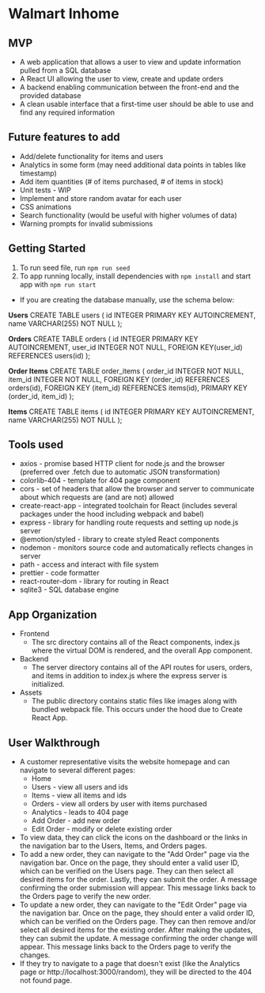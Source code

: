 # Walmart Inhome

## MVP
* A web application that allows a user to view and update information pulled from a SQL database
* A React UI allowing the user to view, create and update orders
* A backend enabling communication between the front-end and the provided database
* A clean usable interface that a first-time user should be able to use and find any required information


## Future features to add
* Add/delete functionality for items and users
* Analytics in some form (may need additional data points in tables like timestamp)
* Add item quantities (# of items purchased, # of items in stock)
* Unit tests - WIP
* Implement and store random avatar for each user
* CSS animations
* Search functionality (would be useful with higher volumes of data)
* Warning prompts for invalid submissions


## Getting Started
1. To run seed file, run `npm run seed`
2. To app running locally, install dependencies with `npm install` and start app with `npm run start`

* If you are creating the database manually, use the schema below:

**Users**
CREATE TABLE users (
  id INTEGER PRIMARY KEY AUTOINCREMENT,
  name VARCHAR(255) NOT NULL
);

**Orders**
CREATE TABLE orders (
  id INTEGER PRIMARY KEY AUTOINCREMENT,
  user_id INTEGER NOT NULL,
  FOREIGN KEY(user_id) REFERENCES users(id)
);

**Order Items**
CREATE TABLE order_items (
  order_id INTEGER NOT NULL,
  item_id INTEGER NOT NULL,
  FOREIGN KEY (order_id) REFERENCES orders(id),
  FOREIGN KEY (item_id) REFERENCES items(id),
  PRIMARY KEY (order_id, item_id)
);

**Items**
CREATE TABLE items (
  id INTEGER PRIMARY KEY AUTOINCREMENT,
  name VARCHAR(255) NOT NULL
);

## Tools used
* axios - promise based HTTP client for node.js and the browser (preferred over .fetch due to automatic JSON transformation)
* colorlib-404 - template for 404 page component
* cors - set of headers that allow the browser and server to communicate about which requests are (and are not) allowed
* create-react-app - integrated toolchain for React (includes several packages under the hood including webpack and babel)
* express - library for handling route requests and setting up node.js server
* @emotion/styled - library to create styled React components
* nodemon - monitors source code and automatically reflects changes in server
* path - access and interact with file system
* prettier - code formatter
* react-router-dom - library for routing in React
* sqlite3 - SQL database engine


## App Organization
- Frontend
  - The src directory contains all of the React components, index.js where the virtual DOM is rendered, and the overall App component.
- Backend
  - The server directory contains all of the API routes for users, orders, and items in addition to index.js where the express server is initialized. 
- Assets
  - The public directory contains static files like images along with bundled webpack file. This occurs under the hood due to Create React App.


## User Walkthrough
* A customer representative visits the website homepage and can navigate to several different pages:
  - Home
  - Users - view all users and ids
  - Items - view all items and ids
  - Orders - view all orders by user with items purchased 
  - Analytics - leads to 404 page
  - Add Order - add new order
  - Edit Order - modify or delete existing order
* To view data, they can click the icons on the dashboard or the links in the navigation bar to the Users, Items, and Orders pages. 
* To add a new order, they can navigate to the "Add Order" page via the navigation bar. Once on the page, they should enter a valid user ID, which can be verified on the Users page. They can then select all desired items for the order. Lastly, they can submit the order. A message confirming the order submission will appear. This message links back to the Orders page to verify the new order.
* To update a new order, they can navigate to the "Edit Order" page via the navigation bar. Once on the page, they should enter a valid order ID, which can be verified on the Orders page. They can then remove and/or select all desired items for the existing order. After making the updates, they can submit the update. A message confirming the order change will appear. This message links back to the Orders page to verify the changes.
* If they try to navigate to a page that doesn't exist (like the Analytics page or http://localhost:3000/random), they will be directed to the 404 not found page.